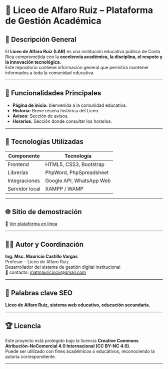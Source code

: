 # 🏫 Liceo de Alfaro Ruiz – Plataforma de Gestión Académica


## 📘 Descripción General
El **Liceo de Alfaro Ruiz (LAR)** es una institución educativa pública de Costa Rica comprometida con la **excelencia académica, la disciplina, el respeto y la innovación tecnológica**.  
Este repositorio contiene información general que permitirá mantener informados a toda la comunidad educativa.

---

## 🚀 Funcionalidades Principales
- **Página de inicio:** bienvenida a la comunidad educativa.  
- **Historia:** Breve reseña histórica del Liceo.  
- **Avisos:** Sección de avisos.  
- **Horarios.**  Sección donde consultar los horarios.
---

## 🧰 Tecnologías Utilizadas
| Componente | Tecnología |
|-------------|-------------|
| Frontend | HTML5, CSS3, Bootstrap |
| Librerías | PhpWord, PhpSpreadsheet |
| Integraciones | Google API, WhatsApp Web |
| Servidor local | XAMPP / WAMP |

---

## 🌐 Sitio de demostración
🔗 [Ver plataforma en línea](liceo_de_alfaro_ruiz.github.io/índice.html)  

---

## 👨‍🏫 Autor y Coordinación
**Ing. Msc. Mauricio Castillo Vargas**  
Profesor – Liceo de Alfaro Ruiz  
Desarrollador del sistema de gestión digital institucional  
📧 contacto: matmauriciocv@gmail.com  

---

## 🧩 Palabras clave SEO
**Liceo de Alfaro Ruiz, sistema web educativo, educación secundaria.**

---

## 🏆 Licencia
Este proyecto está protegido bajo la licencia **Creative Commons Atribución-NoComercial 4.0 Internacional (CC BY-NC 4.0)**.  
Puede ser utilizado con fines académicos o educativos, reconociendo la autoría correspondiente.  

---



